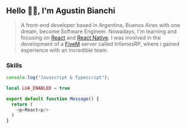 ## Hello 👋🏼, I&apos;m Agustin Bianchi

> A front-end developer based in Argentina, Buenos Aires with one dream, become Software Engineer. Nowadays, I&apos;m learning and focusing on [React](https://es.reactjs.org/) and [React Native](https://reactnative.dev/). I was involved in the development of a [FiveM](https://fivem.net/) server called InfamesRP, where i gained experience with an incredible team.

### Skills

```js
console.log("Javascript & Typescript");
```

```lua
local LUA_ENABLED = true
```

```js
export default function Message() {
  return (
    <p>React<p/>
  )
}
```
